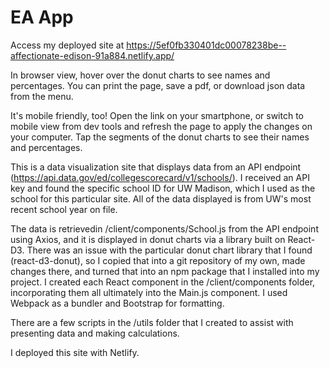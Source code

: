 # EA App

Access my deployed site at https://5ef0fb330401dc00078238be--affectionate-edison-91a884.netlify.app/

In browser view, hover over the donut charts to see names and percentages. You can print the page, save a pdf, or download json data from the menu.

It's mobile friendly, too! Open the link on your smartphone, or switch to mobile view from dev tools and refresh the page to apply the changes on your computer. Tap the segments of the donut charts to see their names and percentages.

This is a data visualization site that displays data from an API endpoint (https://api.data.gov/ed/collegescorecard/v1/schools/).
I received an API key and found the specific school ID for UW Madison, which I used as the school for this particular site. All of the data displayed is from UW's most recent school year on file.

The data is retrievedin /client/components/School.js from the API endpoint using Axios, and it is displayed in donut charts via a library built on React-D3. There was an issue with the particular donut chart library that I found (react-d3-donut), so I copied that into a git repository of my own, made changes there, and turned that into an npm package that I installed into my project. I created each React component in the /client/components folder, incorporating them all ultimately into the Main.js component. I used Webpack as a bundler and Bootstrap for formatting.

There are a few scripts in the /utils folder that I created to assist with presenting data and making calculations.

I deployed this site with Netlify.
